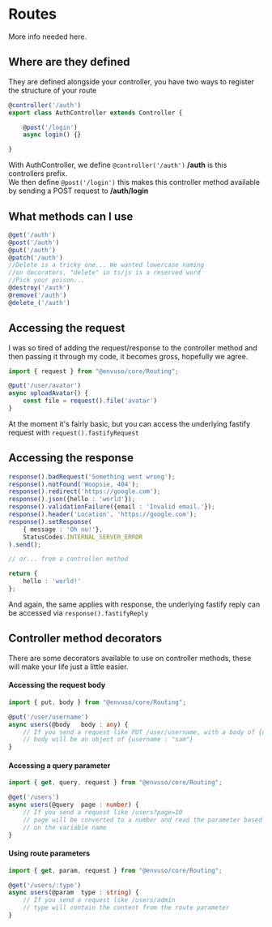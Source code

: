 # Routes

More info needed here.


## Where are they defined


They are defined alongside your controller, you have two ways to register the structure of your route

```typescript
@controller('/auth')
export class AuthController extends Controller {

    @post('/login')
    async login() {}

}
```

With AuthController, we define <code class="language-typescript">@controller('/auth')</code> **/auth**  is this controllers prefix.  
We then define  <code class="language-typescript">@post('/login')</code> this makes this controller method available by sending a POST request to  **/auth/login**

## What methods can I use

```typescript
@get('/auth')
@post('/auth')
@put('/auth')
@patch('/auth')
//Delete is a tricky one... We wanted lowercase naming
//on decorators, "delete" in ts/js is a reserved word
//Pick your poison...
@destroy('/auth')
@remove('/auth')
@delete_('/auth')
```

## Accessing the request


I was so tired of adding the request/response to the controller method and then passing it through my code, it becomes gross, hopefully we agree.

```typescript
import { request } from "@envuso/core/Routing";

@put('/user/avatar')
async uploadAvatar() {
    const file = request().file('avatar')
}
```

At the moment it's fairly basic, but you can access the underlying fastify request with  <code class="language-typescript">request().fastifyRequest</code>

## Accessing the response
```typescript
response().badRequest('Something went wrong');
response().notFound('Woopsie, 404');
response().redirect('https://google.com');
response().json({hello : 'world'});
response().validationFailure({email : 'Invalid email.'});
response().header('Location', 'https://google.com');
response().setResponse(
    { message : 'Oh no!'},
    StatusCodes.INTERNAL_SERVER_ERROR
).send();

// or... from a controller method

return {
    hello : 'world!'
};
```
And again, the same applies with response, the underlying fastify reply can be accessed via <code class="language-typescript">response().fastifyReply</code>

## Controller method decorators
There are some decorators available to use on controller methods, these will make your life just a little easier.
#### Accessing the request body
```typescript
import { put, body } from "@envuso/core/Routing";

@put('/user/username')
async users(@body	body : any) {
    // If you send a request like PUT /user/username, with a body of {username : "sam"}
    // body will be an object of {username : "sam"}
}
```
####  Accessing a query parameter
```typescript
import { get, query, request } from "@envuso/core/Routing";

@get('/users')
async users(@query	page : number) {
    // If you send a request like /users?page=10
    // page will be converted to a number and read the parameter based
    // on the variable name
}
```
####  Using route parameters
```typescript
import { get, param, request } from "@envuso/core/Routing";

@get('/users/:type')
async users(@param	type : string) {
    // If you send a request like /users/admin
    // type will contain the content from the route parameter
}
```
